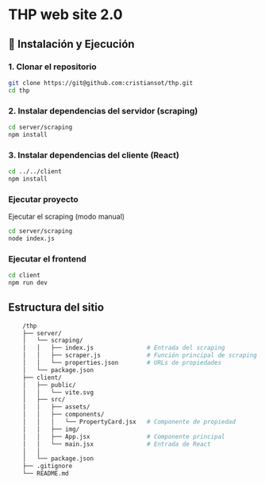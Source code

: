 # THP web site 2.0 

## 🚀 Instalación y Ejecución

### 1. Clonar el repositorio

```bash
git clone https://git@github.com:cristiansot/thp.git
cd thp
```

### 2. Instalar dependencias del servidor (scraping)

```bash
cd server/scraping
npm install
```

### 3. Instalar dependencias del cliente (React)

```bash
cd ../../client
npm install
```

### Ejecutar proyecto

Ejecutar el scraping (modo manual)

```bash
cd server/scraping
node index.js
```

### Ejecutar el frontend

```bash
cd client
npm run dev
```

## Estructura del sitio

```bash
    /thp
    ├── server/
    │   └── scraping/
    │   │   ├── index.js               # Entrada del scraping
    │   │   ├── scraper.js             # Función principal de scraping
    │   │   └── properties.json        # URLs de propiedades
    │   └── package.json    
    ├── client/
    │   ├── public/
    │   │   └── vite.svg
    │   ├── src/
    │   │   ├── assets/
    │   │   ├── components/
    │   │   │   └── PropertyCard.jsx   # Componente de propiedad
    │   │   ├── img/
    │   │   ├── App.jsx                # Componente principal
    │   │   └── main.jsx               # Entrada de React
    │   │
    │   └── package.json
    ├── .gitignore
    └── README.md
```